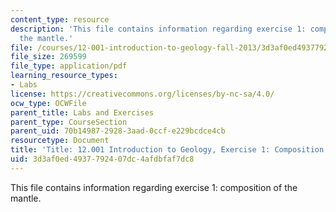 ```yaml
---
content_type: resource
description: 'This file contains information regarding exercise 1: composition of
  the mantle.'
file: /courses/12-001-introduction-to-geology-fall-2013/3d3af0ed4937792407dc4afdbfaf7dc8_MIT12_001F13_Ex1_Erth_Mntl.pdf
file_size: 269599
file_type: application/pdf
learning_resource_types:
- Labs
license: https://creativecommons.org/licenses/by-nc-sa/4.0/
ocw_type: OCWFile
parent_title: Labs and Exercises
parent_type: CourseSection
parent_uid: 70b14987-2928-3aad-0ccf-e229bcdce4cb
resourcetype: Document
title: 'Title: 12.001 Introduction to Geology, Exercise 1: Composition of the Mantle'
uid: 3d3af0ed-4937-7924-07dc-4afdbfaf7dc8
---
```

This file contains information regarding exercise 1: composition of the mantle.